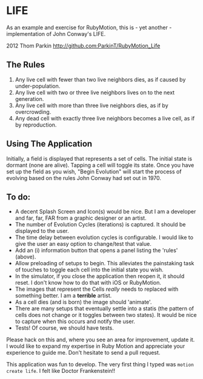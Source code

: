 LIFE
====

As an example and exercise for RubyMotion, this is - yet another - implementation of John Conway's LIFE.

2012 Thom Parkin  http://github.com:ParkinT/RubyMotion_Life

The Rules
---------

1. Any live cell with fewer than two live neighbors dies, as if caused by under-population.
2. Any live cell with two or three live neighbors lives on to the next generation.
3. Any live cell with more than three live neighbors dies, as if by overcrowding.
4. Any dead cell with exactly three live neighbors becomes a live cell, as if by reproduction.

Using The Application
---------------------

Initially, a field is displayed that represents a set of cells.  The initial state is dormant (none are alive).
Tapping a cell will toggle its state.
Once you have set up the field as you wish, "Begin Evolution" will start the process of evolving based on the rules John Conway had set out in 1970.

To do:
------
*  A decent Splash Screen and Icon(s) would be nice.  But I am a developer and far, far, FAR from a graphic designer or an artist.
*  The number of Evolution Cycles (iterations) is captured.  It should be displayed to the user.
*  The time delay between evolution cycles is configurable.  I would like to give the user an easy option to change/test that value.
*  Add an (i) information button that opens a panel listing the 'rules' (above).
*  Allow preloading of setups to begin.  This alleviates the painstaking task of touches to toggle each cell into the initial state you wish.
*  In the simulator, if you close the application then reopen it, it should reset.  I don't know how to do that with iOS or RubyMotion.
*  The images that represent the Cells _really_ needs to replaced with something better.  I am a **terrible** artist.
*  As a cell dies (and is born) the image should 'animate'.
*  There are many setups that eventually settle into a statis (the pattern of cells does not change or it toggles between two states).  It would be nice to capture when this occurs and notify the user.
*  Tests!  Of course, we should have tests.

Please hack on this and, where you see an area for improvement, update it.  I would like to expand my expertise in Ruby Motion and appreciate your experience to guide me.  Don't hesitate to send a pull request.

This application was fun to develop.  The very first thing I typed was `motion create life`.
I felt like Doctor Frankenstein!! <g>